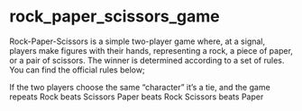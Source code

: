 # rock_paper_scissors_game

Rock-Paper-Scissors is a simple two-player game where, at a signal, players make figures with their hands, representing a rock, a piece of paper, or a pair of scissors.
The winner is determined according to a set of rules. You can find the official rules below; 

If the two players choose the same “character” it’s a tie, and the game repeats
Rock beats Scissors
Paper beats Rock
Scissors beats Paper
